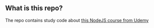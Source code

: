 ## What is this repo?

The repo contains study code about [this NodeJS course from Udemy](https://www.udemy.com/course/curso-nodejs)
